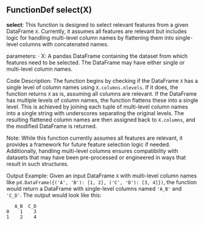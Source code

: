 ## FunctionDef select(X)
**select**: This function is designed to select relevant features from a given DataFrame `X`. Currently, it assumes all features are relevant but includes logic for handling multi-level column names by flattening them into single-level columns with concatenated names.

parameters:
· X: A pandas DataFrame containing the dataset from which features need to be selected. The DataFrame may have either single or multi-level column names.

Code Description: The function begins by checking if the DataFrame `X` has a single level of column names using `X.columns.nlevels`. If it does, the function returns `X` as is, assuming all columns are relevant. If the DataFrame has multiple levels of column names, the function flattens these into a single level. This is achieved by joining each tuple of multi-level column names into a single string with underscores separating the original levels. The resulting flattened column names are then assigned back to `X.columns`, and the modified DataFrame is returned.

Note: While this function currently assumes all features are relevant, it provides a framework for future feature selection logic if needed. Additionally, handling multi-level columns ensures compatibility with datasets that may have been pre-processed or engineered in ways that result in such structures.

Output Example: Given an input DataFrame `X` with multi-level column names like `pd.DataFrame({('A', 'B'): [1, 2], ('C', 'D'): [3, 4]})`, the function would return a DataFrame with single-level columns named `'A_B'` and `'C_D'`. The output would look like this:

```
   A_B  C_D
0    1    3
1    2    4
```
